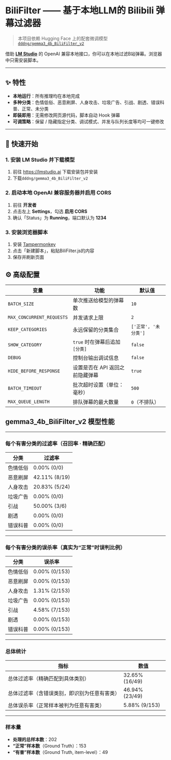 # BiliFilter —— 基于本地LLM的 Bilibili 弹幕过滤器

> 本项目依赖 Hugging Face 上的配套微调模型  
> [`dddng/gemma3_4b_BiliFilter_v2`](https://huggingface.co/dddng/gemma3_4b_BiliFilter_v2)

借助 **[LM Studio](https://lmstudio.ai/)** 的 OpenAI 兼容本地接口，你可以在本地过滤B站弹幕。浏览器中只需安装脚本。

---

## ✨ 特性

* **本地运行**：所有推理均在本地完成  
* **多种分类**：色情低俗、恶意刷屏、人身攻击、垃圾广告、引战、剧透、错误科普、正常、未分类  
* **即装即用**：无需修改网页源代码，脚本自动 Hook 弹幕  
* **可调策略**：保留 / 隐藏指定分类、调试模式、并发与队列长度等均可一键修改

---

## 🚀 快速开始

### 1. 安装 LM Studio 并下载模型

1. 前往 <https://lmstudio.ai> 下载安装包并安装  
2. 下载`dddng/gemma3_4b_BiliFilter_v2`

### 2. 启动本地 OpenAI 兼容服务器并启用 CORS

1. 前往 **开发者**
2. 点击左上 **Settings**，勾选 **启用 CORS**  
3. 确认「Status」为 **Running**，端口默认为 **1234**

### 3. 安装浏览器脚本

1. 安装 [Tampermonkey](https://www.tampermonkey.net/)  
2. 点击「新建脚本」，粘贴BiliFilter.js的内容
3. 保存并刷新页面

## ⚙️ 高级配置

| 变量 | 功能 | 默认值 |
|------|------|--------|
| `BATCH_SIZE` | 单次推送给模型的弹幕数 | `10` |
| `MAX_CONCURRENT_REQUESTS` | 并发请求上限 | `2` |
| `KEEP_CATEGORIES` | 永远保留的分类集合 | `['正常', '未分类']` |
| `SHOW_CATEGORY` | `true` 时在弹幕后追加 `[分类]` | `false` |
| `DEBUG` | 控制台输出调试信息 | `false` |
| `HIDE_BEFORE_RESPONSE` | 设置是否在 API 返回之前隐藏弹幕 | `true` |
| `BATCH_TIMEOUT` | 批次超时设置（单位：毫秒） | `500` |
| `MAX_QUEUE_LENGTH` | 排队弹幕的最大数量 | `0`（不排队） |

## gemma3_4b_BiliFilter_v2 模型性能

---

### 每个有害分类的过滤率（召回率 · 精确匹配）

| 分类       | 过滤率           |
| ---------- | ---------------- |
| 色情低俗   | 0.00% (0/0)      |
| 恶意刷屏   | 42.11% (8/19)    |
| 人身攻击   | 20.83% (5/24)    |
| 垃圾广告   | 0.00% (0/0)      |
| 引战       | 50.00% (3/6)     |
| 剧透       | 0.00% (0/0)      |
| 错误科普   | 0.00% (0/0)      |

---

### 每个有害分类的误杀率（真实为“正常”时误判比例）

| 分类       | 误杀率               |
| ---------- | -------------------- |
| 色情低俗   | 0.00% (0/153)        |
| 恶意刷屏   | 0.00% (0/153)        |
| 人身攻击   | 1.31% (2/153)        |
| 垃圾广告   | 0.00% (0/153)        |
| 引战       | 4.58% (7/153)        |
| 剧透       | 0.00% (0/153)        |
| 错误科普   | 0.00% (0/153)        |

---

### 总体统计

| 指标                                               | 数值           |
| -------------------------------------------------- | -------------- |
| 总体过滤率（精确匹配到具体类别）                   | 32.65% (16/49) |
| 总体过滤率（含错误类别，即识别为任意有害类）       | 46.94% (23/49) |
| 总体误杀率（正常样本被判为任意有害类）             | 5.88% (9/153)  |

---

### 样本量

- **处理的总样本数**：202  
- **“正常”样本数**（Ground Truth）：153  
- **“有害”样本数**（Ground Truth, item-level）：49  

